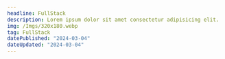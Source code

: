 ```yaml
---
headline: FullStack
description: Lorem ipsum dolor sit amet consectetur adipisicing elit.
img: /Imgs/320x180.webp
tag: FullStack
datePublished: "2024-03-04"
dateUpdated: "2024-03-04"
---
```

